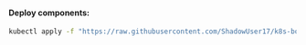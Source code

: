#### Deploy components:
```bash
kubectl apply -f "https://raw.githubusercontent.com/ShadowUser17/k8s-bootstrap/master/cert-manager/fluxcd-deploy.yml"
```
